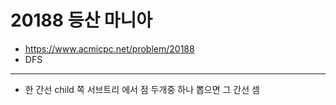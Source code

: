 # 20188 등산 마니아

- https://www.acmicpc.net/problem/20188
- DFS
---
- 한 간선 child 쪽 서브트리 에서 점 두개중 하나 뽑으면 그 간선 셈